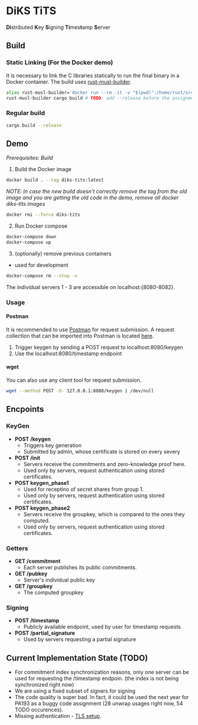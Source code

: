 # DiKS TiTS 

**Di**stributed **K**ey **S**igning **Ti**mes**t**amp **S**erver

## Build

### Static Linking (For the Docker demo)

It is necessary to link the C libraries statically to run the final binary in a Docker container.
The build uses [rust-musl-builder](https://github.com/emk/rust-musl-builder).

```bash
alias rust-musl-builder='docker run --rm -it -v "$(pwd)":/home/rust/src ekidd/rust-musl-builder'
rust-musl-builder cargo build # TODO: add --release before the assignment submission
```

### Regular build
```bash
cargo build --release
```

## Demo

*Prerequisites: Build*

1. Build the Docker image
```bash
docker build . --tag diks-tits:latest
```

*NOTE: In case the new build doesn't correctly remove the tag from the old image and you are getting the old code in the demo, remove all docker diks-tits images*
```bash
docker rmi --force diks-tits
```

2. Run Docker compose
```bash
docker-compose down
docker-compose up
```
3. (optionally) remove previous containers
- used for development
```bash
docker-compose rm --stop -v
```

The individual servers 1 - 3 are accessible on localhost:{8080-8082}.

### Usage

#### Postman
It is recommended to use [Postman](https://www.postman.com/) for request submission. A request collection that can be imported into Postman is located [here](Diks-tits-requests.postman_collection.json).

1. Trigger keygen by sending a POST request to localhost:8080/keygen
2. Use the localhost:8080/timestamp endpoint

#### wget
You can also use any client tool for request submission.

```bash
wget --method POST -O- 127.0.0.1:8080/keygen | /dev/null
```

## Encpoints

### KeyGen

- **POST /keygen** 
  - Triggers key generation
  - Submitted by admin, whose certificate is stored on every severy
- **POST /init**
  - Servers receive the commitments and zero-knowledge proof here.
  - Used only by servers, request authentication using stored certificates.
- **POST keygen_phase1**
  - Used for receptino of secret shares from group 1.
  - Used only by servers, request authentication using stored certificates.
- **POST keygen_phase2**
  - Servers receive the groupkey, which is compared to the ones they computed.
  - Used only by servers, request authentication using stored certificates.

### Getters
- **GET /commitment**
  - Each server publishes its public commitments.
- **GET /pubkey**
  - Server's individual public key
- **GET /groupkey**
  - The computed groupkey

### Signing
- **POST /timestamp**
  - Publicly available endpoint, used by user for timestamp requests
- **POST /partial_signature**
  - Used by servers requesting a partial signature

## Current Implementation State (TODO)
- For commitment index synchronization reasons, only one server can be used for requesting the /timestamp endpoin. (the index is not being synchronized right now)
- We are using a fixed subset of signers for signing
- The code quality is super bad. In fact, it could be used the next year for PA193 as a buggy code assignment (28 unwrap usages right now, 54 TODO occurences).
- Missing authentication - [TLS setup](https://actix.rs/docs/http2/).